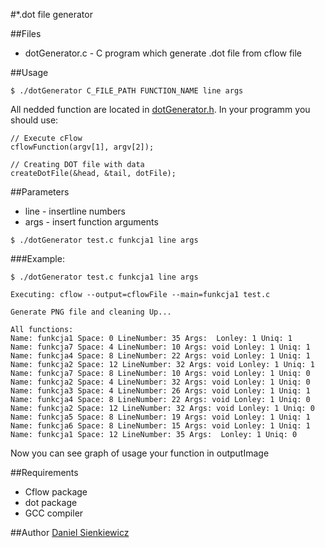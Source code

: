 #*.dot file generator

##Files
* dotGenerator.c - C program which generate .dot file from cflow file

##Usage
~~~
$ ./dotGenerator C_FILE_PATH FUNCTION_NAME line args
~~~

All nedded function are located in [dotGenerator.h](dotGenerator.h). In your programm you should use:
~~~
// Execute cFlow
cflowFunction(argv[1], argv[2]);

// Creating DOT file with data
createDotFile(&head, &tail, dotFile);
~~~

##Parameters
* line - insertline numbers
* args - insert function arguments 
~~~
$ ./dotGenerator test.c funkcja1 line args
~~~

###Example:
~~~
$ ./dotGenerator test.c funkcja1 line args

Executing: cflow --output=cflowFile --main=funkcja1 test.c

Generate PNG file and cleaning Up...

All functions:
Name: funkcja1 Space: 0 LineNumber: 35 Args:  Lonley: 1 Uniq: 1
Name: funkcja7 Space: 4 LineNumber: 10 Args: void Lonley: 1 Uniq: 1
Name: funkcja4 Space: 8 LineNumber: 22 Args: void Lonley: 1 Uniq: 1
Name: funkcja2 Space: 12 LineNumber: 32 Args: void Lonley: 1 Uniq: 1
Name: funkcja7 Space: 8 LineNumber: 10 Args: void Lonley: 1 Uniq: 0
Name: funkcja2 Space: 4 LineNumber: 32 Args: void Lonley: 1 Uniq: 0
Name: funkcja3 Space: 4 LineNumber: 26 Args: void Lonley: 1 Uniq: 1
Name: funkcja4 Space: 8 LineNumber: 22 Args: void Lonley: 1 Uniq: 0
Name: funkcja2 Space: 12 LineNumber: 32 Args: void Lonley: 1 Uniq: 0
Name: funkcja5 Space: 8 LineNumber: 19 Args: void Lonley: 1 Uniq: 1
Name: funkcja6 Space: 8 LineNumber: 15 Args: void Lonley: 1 Uniq: 1
Name: funkcja1 Space: 12 LineNumber: 35 Args:  Lonley: 1 Uniq: 0
~~~

Now you can see graph of usage your function in outputImage

##Requirements
* Cflow package
* dot package
* GCC compiler

##Author
[Daniel Sienkiewicz](mailto:sienkiewicz@project-midas.com)